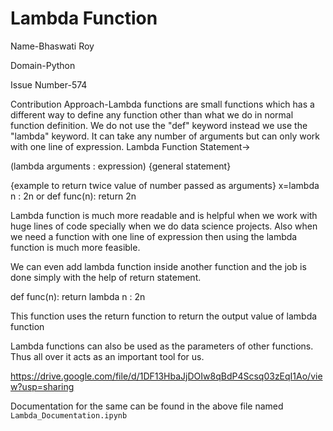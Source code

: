 # Lambda Function

Name-Bhaswati Roy

Domain-Python

Issue Number-574

Contribution Approach-Lambda functions are small functions which has a different way to define any function other than what we do in normal function definition. We do not use the 
"def" keyword instead we use the "lambda" keyword. It can take any number of arguments but can only work with one line of expression.
Lambda Function Statement->

(lambda arguments : expression) {general statement}

{example to return twice value of number passed as arguments}
x=lambda n : 2n 
      or
def func(n):
   return 2n

Lambda function is much more readable and is helpful when we work with huge lines of code specially when we do data science projects.
Also when we need a function with one line of expression then using the lambda function is much more feasible. 

We can even add lambda function inside another function and the job is done simply with the help of return statement.

def func(n):
   return lambda n : 2n
   
This function uses the return function to return the output value of lambda function

Lambda functions can also be used as the parameters of other functions. Thus all over it acts as an important tool for us.

https://drive.google.com/file/d/1DF13HbaJjDOIw8qBdP4Scsq03zEqI1Ao/view?usp=sharing

Documentation for the same can be found in the above file named `Lambda_Documentation.ipynb`
